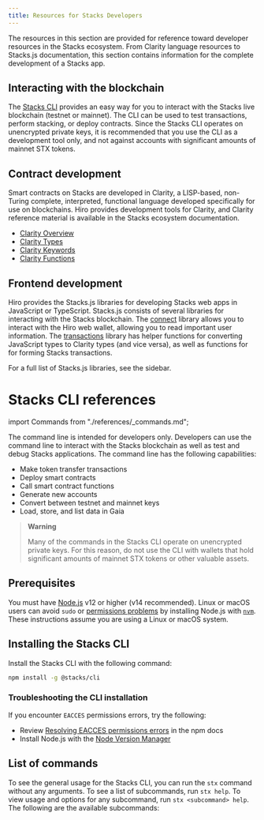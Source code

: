 ```yaml
---
title: Resources for Stacks Developers
---
```


The resources in this section are provided for reference toward developer resources in the Stacks ecosystem. From Clarity language resources to Stacks.js documentation, this section contains information for the complete development of a Stacks app.

## Interacting with the blockchain

The [Stacks CLI](/references/stacks-cli) provides an easy way for you to interact with the Stacks live blockchain (testnet or mainnet). The CLI can be used to test transactions, perform stacking, or deploy contracts. Since the Stacks CLI operates on unencrypted private keys, it is recommended that you use the CLI as a development tool only, and not against accounts with significant amounts of mainnet STX tokens.

## Contract development

Smart contracts on Stacks are developed in Clarity, a LISP-based, non-Turing complete, interpreted, functional language developed specifically for use on blockchains. Hiro provides development tools for Clarity, and Clarity reference material is available in the Stacks ecosystem documentation.

- [Clarity Overview](https://docs.stacks.co/docs/write-smart-contracts/clarity-language/)
- [Clarity Types](https://docs.stacks.co/docs/write-smart-contracts/clarity-language/language-types)
- [Clarity Keywords](https://docs.stacks.co/docs/write-smart-contracts/clarity-language/language-keywords)
- [Clarity Functions](https://docs.stacks.co/references/language-functions)

## Frontend development

Hiro provides the Stacks.js libraries for developing Stacks web apps in JavaScript or TypeScript. Stacks.js consists of several libraries for interacting with the Stacks blockchain. The [connect](https://github.com/hirosystems/connect#readme) library allows you to interact with the Hiro web wallet, allowing you to read important user information. The [transactions](https://stacks.js.org/modules/transactions.html) library has helper functions for converting JavaScript types to Clarity types (and vice versa), as well as functions for for forming Stacks transactions.

For a full list of Stacks.js libraries, see the sidebar.

# Stacks CLI references

import Commands from "./references/_commands.md";

The command line is intended for developers only. Developers can use the command line to interact with the Stacks blockchain as well as test and debug Stacks applications. The command line has the following capabilities:

- Make token transfer transactions
- Deploy smart contracts
- Call smart contract functions
- Generate new accounts
- Convert between testnet and mainnet keys
- Load, store, and list data in Gaia

> **Warning**
>
>Many of the commands in the Stacks CLI operate on unencrypted private keys. For this reason, do not use the CLI with wallets that hold significant amounts of mainnet STX tokens or other valuable assets.
>

## Prerequisites

You must have [Node.js](https://www.nodejs.org) v12 or higher (v14 recommended). Linux or macOS users can avoid `sudo` or [permissions problems](https://docs.npmjs.com/resolving-eacces-permissions-errors-when-installing-packages-globally) by installing Node.js with [`nvm`](https://github.com/nvm-sh/nvm). These instructions assume you are using a Linux or macOS system.

## Installing the Stacks CLI

Install the Stacks CLI with the following command:

```sh
npm install -g @stacks/cli
```

### Troubleshooting the CLI installation

If you encounter `EACCES` permissions errors, try the following:

- Review [Resolving EACCES permissions errors](https://docs.npmjs.com/resolving-eacces-permissions-errors-when-installing-packages-globally) in the npm docs
- Install Node.js with the [Node Version Manager](https://github.com/nvm-sh/nvm)

## List of commands

To see the general usage for the Stacks CLI, you can run the `stx` command without any arguments. To see a list of subcommands, run `stx help`. To view usage and options for any subcommand, run `stx <subcommand> help`. The following are the available subcommands:

<Commands />
